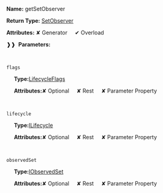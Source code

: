 **Name:** getSetObserver

**Return Type:** [SetObserver](https://gitbook-18.gitbook.io/au//runtime/observation/set-observer/classes/setobserver)

**Attributes:** ✘ Generator&nbsp;&nbsp;&nbsp;&nbsp;&nbsp;✔ Overload

❱❱&nbsp;&nbsp;**Parameters:**

&nbsp;&nbsp;&nbsp;&nbsp;&nbsp;
```
flags
```

&nbsp;&nbsp;&nbsp;&nbsp;&nbsp;**Type:**[LifecycleFlags](https://gitbook-18.gitbook.io/au//runtime/flags/enums/lifecycleflags)

&nbsp;&nbsp;&nbsp;&nbsp;&nbsp;**Attributes:**✘ Optional&nbsp;&nbsp;&nbsp;&nbsp;&nbsp;✘ Rest&nbsp;&nbsp;&nbsp;&nbsp;&nbsp;✘ Parameter Property

&nbsp;&nbsp;&nbsp;&nbsp;&nbsp;
```
lifecycle
```

&nbsp;&nbsp;&nbsp;&nbsp;&nbsp;**Type:**[ILifecycle](https://gitbook-18.gitbook.io/au//runtime/lifecycle/interfaces/ilifecycle)

&nbsp;&nbsp;&nbsp;&nbsp;&nbsp;**Attributes:**✘ Optional&nbsp;&nbsp;&nbsp;&nbsp;&nbsp;✘ Rest&nbsp;&nbsp;&nbsp;&nbsp;&nbsp;✘ Parameter Property

&nbsp;&nbsp;&nbsp;&nbsp;&nbsp;
```
observedSet
```

&nbsp;&nbsp;&nbsp;&nbsp;&nbsp;**Type:**[IObservedSet](https://gitbook-18.gitbook.io/au//runtime/observation/interfaces/iobservedset)

&nbsp;&nbsp;&nbsp;&nbsp;&nbsp;**Attributes:**✘ Optional&nbsp;&nbsp;&nbsp;&nbsp;&nbsp;✘ Rest&nbsp;&nbsp;&nbsp;&nbsp;&nbsp;✘ Parameter Property

